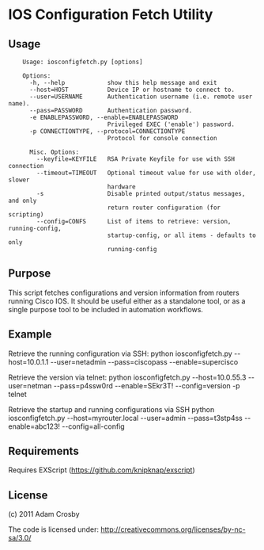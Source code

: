 IOS Configuration Fetch Utility
===============================

Usage
-----
		Usage: iosconfigfetch.py [options]

		Options:
		  -h, --help            show this help message and exit
		  --host=HOST           Device IP or hostname to connect to.
		  --user=USERNAME       Authentication username (i.e. remote user name).
		  --pass=PASSWORD       Authentication password.
		  -e ENABLEPASSWORD, --enable=ENABLEPASSWORD
								Privileged EXEC ('enable') password.
		  -p CONNECTIONTYPE, --protocol=CONNECTIONTYPE
								Protocol for console connection

		  Misc. Options:
			--keyfile=KEYFILE   RSA Private Keyfile for use with SSH connection
			--timeout=TIMEOUT   Optional timeout value for use with older, slower
								hardware
			-s                  Disable printed output/status messages, and only
								return router configuration (for scripting)
			--config=CONFS      List of items to retrieve: version, running-config,
								startup-config, or all items - defaults to only
								running-config

Purpose
-------
This script fetches configurations and version information from routers running Cisco IOS.
It should be useful either as a standalone tool, or as a single purpose tool to be included in automation workflows.

Example
-------
Retrieve the running configuration via SSH:
    python iosconfigfetch.py --host=10.0.1.1 --user=netadmin --pass=ciscopass --enable=supercisco 

Retrieve the version via telnet:
    python iosconfigfetch.py --host=10.0.55.3 --user=netman --pass=p4ssw0rd --enable=SEkr3T! --config=version -p telnet

Retrieve the startup and running configurations via SSH
    python iosconfigfetch.py --host=myrouter.local --user=admin --pass=t3stp4ss --enable=abc123! --config=all-config 

Requirements
------------
Requires EXScript (https://github.com/knipknap/exscript)

License
-------
(c) 2011 Adam Crosby
 


The code is licensed under: http://creativecommons.org/licenses/by-nc-sa/3.0/
